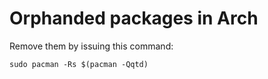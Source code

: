 # Orphanded packages in Arch

Remove them by issuing this command:
```
sudo pacman -Rs $(pacman -Qqtd)
```